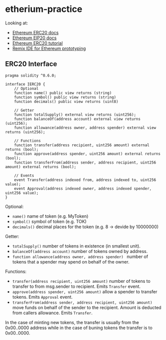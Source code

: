 # etherium-practice

Looking at:

- [Ethereum ERC20 docs](https://ethereum.org/en/developers/docs/standards/tokens/erc-20/)
- [Ethereum EIP20 docs](https://eips.ethereum.org/EIPS/eip-20)
- [Ethereum ERC20 tutorial](https://ethereum.org/en/developers/tutorials/understand-the-erc-20-token-smart-contract/)
- [Remix IDE for Ethereum prototyping](https://remix.ethereum.org/)

## ERC20 Interface

```solidity
pragma solidity ^0.6.0;

interface IERC20 {
    // Optional
    function name() public view returns (string)
    function symbol() public view returns (string)
    function decimals() public view returns (uint8)

    // Getter
    function totalSupply() external view returns (uint256);
    function balanceOf(address account) external view returns (uint256);
    function allowance(address owner, address spender) external view returns (uint256);

    // Functions
    function transfer(address recipient, uint256 amount) external returns (bool);
    function approve(address spender, uint256 amount) external returns (bool);
    function transferFrom(address sender, address recipient, uint256 amount) external returns (bool);

    // Events
    event Transfer(address indexed from, address indexed to, uint256 value);
    event Approval(address indexed owner, address indexed spender, uint256 value);
}
```

Optional:
* `name()` name of token (e.g. MyToken)
* `symbol()` symbol of token (e.g. TOK)
* `decimals()` decimal places for the token (e.g. 8 -> devide by 10000000)


Getter:
* `totalSupply()` number of tokens in existence (in smallest unit).
* `balanceOf(address account)` number of tokens owned by address.
* `function allowance(address owner, address spender) ` number of tokens that a spender may spend on behalf of the owner.

Functions:
* `transfer(address recipient, uint256 amount)` number of tokens to transfer to from msg.sender to recipient. Emits `Transfer` event.
* `approve(address spender, uint256 amount)` allow a spender to transfer tokens. Emits `Approval` event.
* `transferFrom(address sender, address recipient, uint256 amount)` move funds on behalf of the sender to the recipient. Amount is deducted from callers allowance. Emits `Transfer`.

In the case of minting new tokens, the transfer is usually from the 0x00..0000 address while in
the case of buning tokens the transfer is to 0x00..0000.